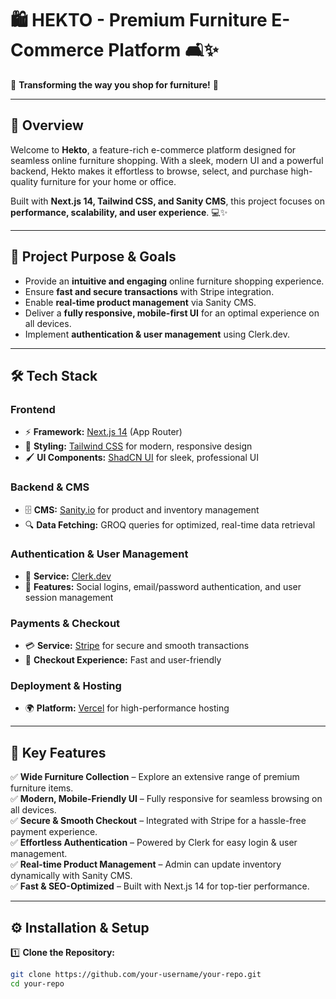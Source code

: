 # 🛍️ HEKTO - Premium Furniture E-Commerce Platform 🛋️✨  

🚀 **Transforming the way you shop for furniture!** 🚀  

---

## 🏡 **Overview**  
Welcome to **Hekto**, a feature-rich e-commerce platform designed for seamless online furniture shopping. With a sleek, modern UI and a powerful backend, Hekto makes it effortless to browse, select, and purchase high-quality furniture for your home or office.  

Built with **Next.js 14, Tailwind CSS, and Sanity CMS**, this project focuses on **performance, scalability, and user experience**. 💻✨  

---

## 🎯 **Project Purpose & Goals**  
- Provide an **intuitive and engaging** online furniture shopping experience.  
- Ensure **fast and secure transactions** with Stripe integration.  
- Enable **real-time product management** via Sanity CMS.  
- Deliver a **fully responsive, mobile-first UI** for an optimal experience on all devices.  
- Implement **authentication & user management** using Clerk.dev.  

---

## 🛠️ **Tech Stack**  

### **Frontend**  
- ⚡ **Framework:** [Next.js 14](https://nextjs.org/) (App Router)  
- 🎨 **Styling:** [Tailwind CSS](https://tailwindcss.com/) for modern, responsive design  
- 🖌️ **UI Components:** [ShadCN UI](https://shadcn.dev/) for sleek, professional UI  

### **Backend & CMS**  
- 🗄️ **CMS:** [Sanity.io](https://www.sanity.io/) for product and inventory management  
- 🔍 **Data Fetching:** GROQ queries for optimized, real-time data retrieval  

### **Authentication & User Management**  
- 🔐 **Service:** [Clerk.dev](https://clerk.dev/)  
- 👤 **Features:** Social logins, email/password authentication, and user session management  

### **Payments & Checkout**  
- 💳 **Service:** [Stripe](https://stripe.com/) for secure and smooth transactions  
- 🛒 **Checkout Experience:** Fast and user-friendly  

### **Deployment & Hosting**  
- 🌍 **Platform:** [Vercel](https://vercel.com/) for high-performance hosting  

---

## 🌟 **Key Features**  

✅ **Wide Furniture Collection** – Explore an extensive range of premium furniture items.  
✅ **Modern, Mobile-Friendly UI** – Fully responsive for seamless browsing on all devices.  
✅ **Secure & Smooth Checkout** – Integrated with Stripe for a hassle-free payment experience.  
✅ **Effortless Authentication** – Powered by Clerk for easy login & user management.  
✅ **Real-time Product Management** – Admin can update inventory dynamically with Sanity CMS.  
✅ **Fast & SEO-Optimized** – Built with Next.js 14 for top-tier performance.  

---

## ⚙️ **Installation & Setup**  

1️⃣ **Clone the Repository:**  
   ```bash
   git clone https://github.com/your-username/your-repo.git
   cd your-repo
